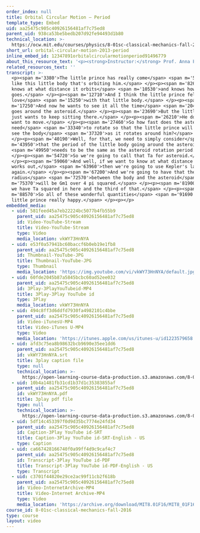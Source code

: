 ```yaml
---
order_index: null
title: Orbital Circular Motion – Period
template_type: Embed
uid: aa25475c905c40926156481af7c75ed8
parent_uid: 938ca53be5bedb207d92fe94493d1b80
technical_location: >-
  https://ocw.mit.edu/courses/physics/8-01sc-classical-mechanics-fall-2016/week-3-circular-motion/PS.3.1-worked-example-orbital-circular-motion/orbital-circular-motion-2013-period
short_url: orbital-circular-motion-2013-period
inline_embed_id: 12347891orbitalcircularmotionperiod91496779
about_this_resource_text: '<p><strong>Instructor:</strong> Prof. Anna Frebel</p>'
related_resources_text: ''
transcript: >-
  <p><span m='3380'>The little prince has really come</span> <span m='5100'>to
  like this little body that's orbiting him.</span> </p><p><span m='8260'>He
  knows at what distance it orbits</span> <span m='10530'>and knows how fast it
  goes.</span> </p><p><span m='12710'>And I think the little prince fell in
  love</span> <span m='15250'>with that little body.</span> </p><p><span
  m='17250'>And now he wants to see it all the time</span> <span m='20420'>as it
  goes around the asteroid.</span> </p><p><span m='23690'>But the little prince
  just wants to keep sitting there.</span> </p><p><span m='26210'>He doesn't
  want to move.</span> </p><p><span m='27460'>So how fast does the asteroid
  need</span> <span m='33340'>to rotate so that the little prince will always
  see the body</span> <span m='37320'>as it rotates around him?</span>
  </p><p><span m='40190'>Well, for that, we need to simply consider</span> <span
  m='43950'>that the period of the little body going around the asteroid</span>
  <span m='49950'>needs to be the same as the asteroid rotation period.</span>
  </p><p><span m='54720'>So we're going to call that Ta for asteroid.</span>
  </p><p><span m='59060'>And well, if we want to know at what distance that
  works out,</span> <span m='63960'>then we're going to use Kepler's laws here
  again.</span> </p><p><span m='67200'>And we're going to have that the
  radius</span> <span m='72570'>between the body and the asteroid</span> <span
  m='75370'>will be Gm1 over 4 pi squared.</span> </p><p><span m='81900'>And now
  we have Ta squared in here and the third of that.</span> </p><p><span
  m='88570'>So all of these wonderful quantities</span> <span m='91690'>make the
  little prince really happy.</span> </p><p></p>
embedded_media:
  - uid: 581feed45a7eb22224bc5077b4fb55b9
    parent_uid: aa25475c905c40926156481af7c75ed8
    id: Video-YouTube-Stream
    title: Video-YouTube-Stream
    type: Video
    media_location: vkWY73HnNYA
  - uid: e53f0a57941bc60baccf6b0eb19e1fb8
    parent_uid: aa25475c905c40926156481af7c75ed8
    id: Thumbnail-YouTube-JPG
    title: Thumbnail-YouTube-JPG
    type: Thumbnail
    media_location: 'https://img.youtube.com/vi/vkWY73HnNYA/default.jpg'
  - uid: 60fde2045b87a5845bcbc60ad52ee032
    parent_uid: aa25475c905c40926156481af7c75ed8
    id: 3Play-3PlayYouTubeid-MP4
    title: 3Play-3Play YouTube id
    type: 3Play
    media_location: vkWY73HnNYA
  - uid: 494c8ff3d6ddfd7930fa4982101c4bbe
    parent_uid: aa25475c905c40926156481af7c75ed8
    id: Video-iTunesU-MP4
    title: Video-iTunes U-MP4
    type: Video
    media_location: 'https://itunes.apple.com/us/itunes-u/id1223579658'
  - uid: afd3c75ea8b98632bcb9690e35ee1dd6
    parent_uid: aa25475c905c40926156481af7c75ed8
    id: vkWY73HnNYA.srt
    title: 3play caption file
    type: null
    technical_location: >-
      https://open-learning-course-data-production.s3.amazonaws.com/8-01sc-classical-mechanics-fall-2016/afd3c75ea8b98632bcb9690e35ee1dd6_vkWY73HnNYA.srt
  - uid: 10b4a1481fb31cd1b37d1c35383855af
    parent_uid: aa25475c905c40926156481af7c75ed8
    id: vkWY73HnNYA.pdf
    title: 3play pdf file
    type: null
    technical_location: >-
      https://open-learning-course-data-production.s3.amazonaws.com/8-01sc-classical-mechanics-fall-2016/10b4a1481fb31cd1b37d1c35383855af_vkWY73HnNYA.pdf
  - uid: 5df14c453397f0d9d35bc7774e24fd34
    parent_uid: aa25475c905c40926156481af7c75ed8
    id: Caption-3Play YouTube id-SRT
    title: Caption-3Play YouTube id-SRT-English - US
    type: Caption
  - uid: ca667428166740f0a99ff4d9c9caf4c7
    parent_uid: aa25475c905c40926156481af7c75ed8
    id: Transcript-3Play YouTube id-PDF
    title: Transcript-3Play YouTube id-PDF-English - US
    type: Transcript
  - uid: c3701f44820e29ce2ac99f11cb2f618b
    parent_uid: aa25475c905c40926156481af7c75ed8
    id: Video-InternetArchive-MP4
    title: Video-Internet Archive-MP4
    type: Video
    media_location: 'https://archive.org/download/MIT8.01F16/MIT8_01F16_W03PS01_3_360p.mp4'
course_id: 8-01sc-classical-mechanics-fall-2016
type: course
layout: video
---
```

